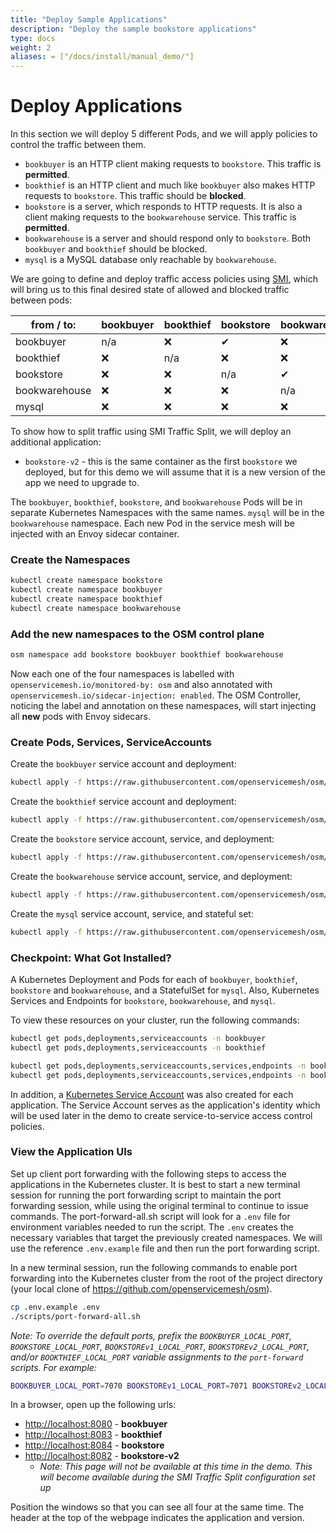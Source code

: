 ```yaml
---
title: "Deploy Sample Applications"
description: "Deploy the sample bookstore applications"
type: docs
weight: 2
aliases: = ["/docs/install/manual_demo/"]
---
```


# Deploy Applications

In this section we will deploy 5 different Pods, and we will apply policies to control the traffic between them.

- `bookbuyer` is an HTTP client making requests to `bookstore`. This traffic is **permitted**.
- `bookthief` is an HTTP client and much like `bookbuyer` also makes HTTP requests to `bookstore`. This traffic should be **blocked**.
- `bookstore` is a server, which responds to HTTP requests. It is also a client making requests to the `bookwarehouse` service. This traffic is **permitted**.
- `bookwarehouse` is a server and should respond only to `bookstore`. Both `bookbuyer` and `bookthief` should be blocked.
- `mysql` is a MySQL database only reachable by `bookwarehouse`.


We are going to define and deploy traffic access policies using [SMI](https://smi-spec.io/), which will bring us to this final desired
state of allowed and blocked traffic between pods:

| from  /   to: | bookbuyer | bookthief | bookstore | bookwarehouse | mysql |
|---------------|-----------|-----------|-----------|---------------|-------|
| bookbuyer     |     n/a   |     ❌    |     ✔     |      ❌       |  ❌   |
| bookthief     |     ❌    |     n/a   |     ❌    |      ❌       |  ❌   |
| bookstore     |     ❌    |     ❌    |     n/a   |      ✔        |  ❌   |
| bookwarehouse |     ❌    |     ❌    |     ❌    |      n/a      |  ✔    |
| mysql         |     ❌    |     ❌    |     ❌    |      ❌       |  n/a  |


To show how to split traffic using SMI Traffic Split, we will deploy an additional application:

- `bookstore-v2` - this is the same container as the first `bookstore` we deployed, but for this demo we will assume that it is a new version of the app we need to upgrade to.

The `bookbuyer`, `bookthief`, `bookstore`, and `bookwarehouse` Pods will be in separate Kubernetes Namespaces with
the same names. `mysql` will be in the `bookwarehouse` namespace. Each new Pod in the service mesh will be injected with an Envoy sidecar container.

### Create the Namespaces

```bash
kubectl create namespace bookstore
kubectl create namespace bookbuyer
kubectl create namespace bookthief
kubectl create namespace bookwarehouse
```

### Add the new namespaces to the OSM control plane

```bash
osm namespace add bookstore bookbuyer bookthief bookwarehouse
```

Now each one of the four namespaces is labelled with `openservicemesh.io/monitored-by: osm` and also
annotated with `openservicemesh.io/sidecar-injection: enabled`. The OSM Controller, noticing the label and annotation
on these namespaces, will start injecting all **new** pods with Envoy sidecars.

### Create Pods, Services, ServiceAccounts

Create the `bookbuyer` service account and deployment:

```bash
kubectl apply -f https://raw.githubusercontent.com/openservicemesh/osm/main/docs/example/manifests/apps/bookbuyer.yaml
```

Create the `bookthief` service account and deployment:

```bash
kubectl apply -f https://raw.githubusercontent.com/openservicemesh/osm/main/docs/example/manifests/apps/bookthief.yaml
```

Create the `bookstore` service account, service, and deployment:

```bash
kubectl apply -f https://raw.githubusercontent.com/openservicemesh/osm/main/docs/example/manifests/apps/bookstore.yaml
```

Create the `bookwarehouse` service account, service, and deployment:

```bash
kubectl apply -f https://raw.githubusercontent.com/openservicemesh/osm/main/docs/example/manifests/apps/bookwarehouse.yaml
```

Create the `mysql` service account, service, and stateful set:

```bash
kubectl apply -f https://raw.githubusercontent.com/openservicemesh/osm/main/docs/example/manifests/apps/mysql.yaml
```

### Checkpoint: What Got Installed?

A Kubernetes Deployment and Pods for each of `bookbuyer`, `bookthief`, `bookstore` and `bookwarehouse`, and a StatefulSet for `mysql`. Also, Kubernetes Services and Endpoints for `bookstore`, `bookwarehouse`, and `mysql`.

To view these resources on your cluster, run the following commands:

```bash
kubectl get pods,deployments,serviceaccounts -n bookbuyer
kubectl get pods,deployments,serviceaccounts -n bookthief

kubectl get pods,deployments,serviceaccounts,services,endpoints -n bookstore
kubectl get pods,deployments,serviceaccounts,services,endpoints -n bookwarehouse
```

In addition, a [Kubernetes Service Account](https://kubernetes.io/docs/tasks/configure-pod-container/configure-service-account/) was also created for each application. The Service Account serves as the application's identity which will be used later in the demo to create service-to-service access control policies.

### View the Application UIs

Set up client port forwarding with the following steps to access the applications in the Kubernetes cluster. It is best to start a new terminal session for running the port forwarding script to maintain the port forwarding session, while using the original terminal to continue to issue commands. The port-forward-all.sh script will look for a `.env` file for environment variables needed to run the script. The `.env` creates the necessary variables that target the previously created namespaces. We will use the reference `.env.example` file and then run the port forwarding script.

In a new terminal session, run the following commands to enable port forwarding into the Kubernetes cluster from the root of the project directory (your local clone of https://github.com/openservicemesh/osm).

```bash
cp .env.example .env
./scripts/port-forward-all.sh
```

_Note: To override the default ports, prefix the `BOOKBUYER_LOCAL_PORT`, `BOOKSTORE_LOCAL_PORT`, `BOOKSTOREv1_LOCAL_PORT`, `BOOKSTOREv2_LOCAL_PORT`, and/or `BOOKTHIEF_LOCAL_PORT` variable assignments to the `port-forward` scripts. For example:_

```bash
BOOKBUYER_LOCAL_PORT=7070 BOOKSTOREv1_LOCAL_PORT=7071 BOOKSTOREv2_LOCAL_PORT=7072 BOOKTHIEF_LOCAL_PORT=7073 BOOKSTORE_LOCAL_PORT=7074 ./scripts/port-forward-all.sh
```

In a browser, open up the following urls:

- [http://localhost:8080](http://localhost:8080) - **bookbuyer**
- [http://localhost:8083](http://localhost:8083) - **bookthief**
- [http://localhost:8084](http://localhost:8084) - **bookstore**
- [http://localhost:8082](http://localhost:8082) - **bookstore-v2**
  - _Note: This page will not be available at this time in the demo. This will become available during the SMI Traffic Split configuration set up_

Position the windows so that you can see all four at the same time. The header at the top of the webpage indicates the application and version.
